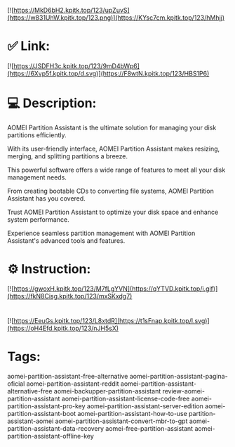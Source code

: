 [![https://MkD6bH2.kpitk.top/123/upZuvS](https://w831UhW.kpitk.top/123.png)](https://KYsc7cm.kpitk.top/123/hMhjj)
# ✅ Link:
[![https://JSDFH3c.kpitk.top/123/9mD4bWp6](https://6Xvp5f.kpitk.top/d.svg)](https://F8wtN.kpitk.top/123/HBS1P6)
# 💻 Description:
AOMEI Partition Assistant is the ultimate solution for managing your disk partitions efficiently. 

With its user-friendly interface, AOMEI Partition Assistant makes resizing, merging, and splitting partitions a breeze. 

This powerful software offers a wide range of features to meet all your disk management needs. 

From creating bootable CDs to converting file systems, AOMEI Partition Assistant has you covered. 

Trust AOMEI Partition Assistant to optimize your disk space and enhance system performance. 

Experience seamless partition management with AOMEI Partition Assistant's advanced tools and features.

# ⚙️ Instruction:
[![https://gwoxH.kpitk.top/123/M7fLgYVN](https://qYTVD.kpitk.top/i.gif)](https://fkN8Cisg.kpitk.top/123/mxSKxdg7)
#
[![https://EeuGs.kpitk.top/123/L8xtdR](https://t1sFnap.kpitk.top/l.svg)](https://oH4Efd.kpitk.top/123/nJH5sX)
# Tags:
aomei-partition-assistant-free-alternative aomei-partition-assistant-pagina-oficial aomei-partition-assistant-reddit aomei-partition-assistant-alternative-free aomei-backupper-partition-assistant review-aomei-partition-assistant aomei-partition-assistant-license-code-free aomei-partition-assistant-pro-key aomei-partition-assistant-server-edition aomei-partition-assistant-boot aomei-partition-assistant-how-to-use partition-assistant-aomei aomei-partition-assistant-convert-mbr-to-gpt aomei-partition-assistant-data-recovery aomei-free-partition-assistant aomei-partition-assistant-offline-key





